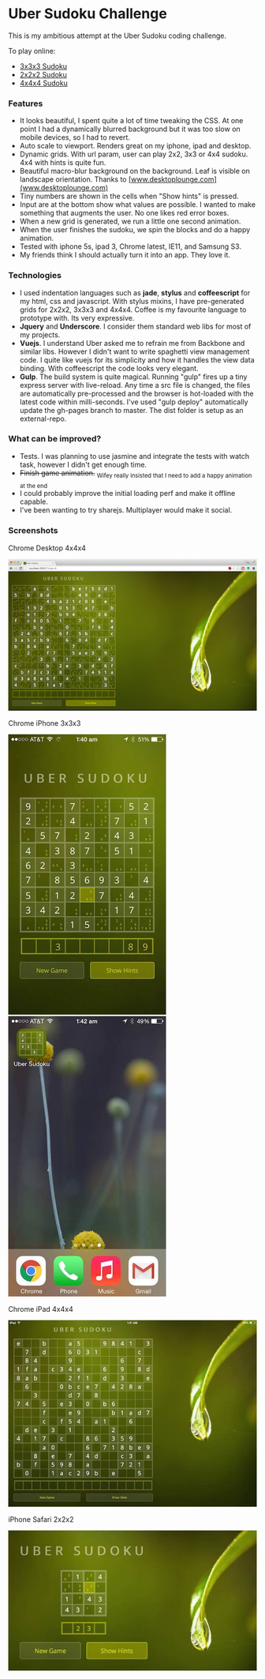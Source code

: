 # Uber Sudoku Challenge

This is my ambitious attempt at the Uber Sudoku coding challenge.

To play online: 
 * [3x3x3 Sudoku](https://nojvek.github.io/uber-sudoku)
 * [2x2x2 Sudoku](https://nojvek.github.io/uber-sudoku/?size=2)
 * [4x4x4 Sudoku](https://nojvek.github.io/uber-sudoku/?size=4)


### Features
 * It looks beautiful, I spent quite a lot of time tweaking the CSS. At one point I had a dynamically blurred background but it was too slow on mobile devices, so I had to revert.
 * Auto scale to viewport. Renders great on my iphone, ipad and desktop. 
 * Dynamic grids. With url param, user can play 2x2, 3x3 or 4x4 sudoku. 4x4 with hints is quite fun.
 * Beautiful macro-blur background on the background. Leaf is visible on landscape orientation. Thanks to [www.desktoplounge.com](www.desktoplounge.com)
 * Tiny numbers are shown in the cells when "Show hints" is pressed.
 * Input are at the bottom show what values are possible. I wanted to make something that augments the user. No one likes red error boxes. 
 * When a new grid is generated, we run a little one second animation.
 * When the user finishes the sudoku, we spin the blocks and do a happy animation.
 * Tested with iphone 5s, ipad 3, Chrome latest, IE11, and Samsung S3.
 * My friends think I should actually turn it into an app. They love it.

### Technologies
 * I used indentation languages such as **jade**, **stylus** and **coffeescript** for my html, css and javascript. With stylus mixins, I have pre-generated grids for 2x2x2, 3x3x3 and 4x4x4. Coffee is my favourite language to prototype with. Its very expressive.
 * **Jquery** and **Underscore**. I consider them standard web libs for most of my projects. 
 * **Vuejs**. I understand Uber asked me to refrain me from Backbone and similar libs. However I didn't want to write spaghetti view management code. I quite like vuejs for its simplicity and how it handles the view data binding. With coffeescript the code looks very elegant.
 * **Gulp**. The build system is quite magical. Running "gulp" fires up a tiny express server with live-reload. Any time a src file is changed, the files are automatically pre-processed and the browser is hot-loaded with the latest code within milli-seconds. I've used "gulp deploy" automatically update the gh-pages branch to master. The dist folder is setup as an external-repo.


### What can be improved?
 * Tests. I was planning to use jasmine and integrate the tests with watch task, however I didn't get enough time.
 * ~~Finish game animation.~~ <sub>Wifey really insisted that I need to add a happy animation at the end</sub>
 * I could probably improve the initial loading perf and make it offline capable.
 * I've been wanting to try sharejs. Multiplayer would make it social.

### Screenshots

Chrome Desktop 4x4x4

![](screenshots/desktop.jpg?raw=true)

Chrome iPhone 3x3x3

![](screenshots/iphone.jpg?raw=true)
![](screenshots/iphone_app.jpg?raw=true)

Chrome iPad 4x4x4

![](screenshots/ipad.jpg?raw=true)

iPhone Safari 2x2x2

![](screenshots/2x2.jpg?raw=true)